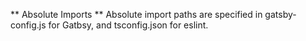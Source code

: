 ** Absolute Imports **
Absolute import paths are specified in gatsby-config.js for Gatbsy, and tsconfig.json for eslint.

